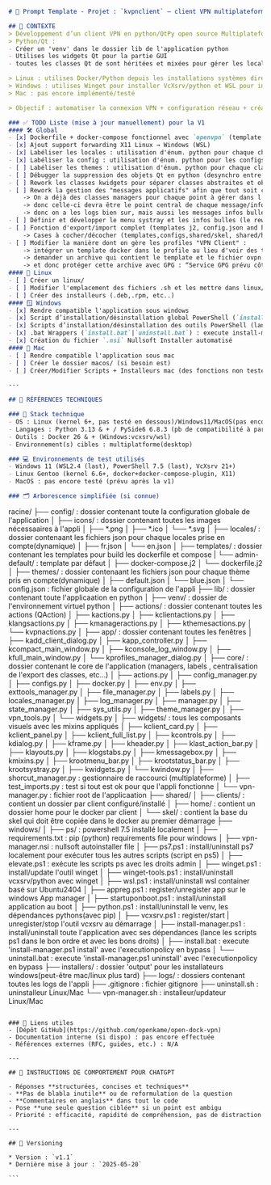 ```markdown
# 🧠 Prompt Template - Projet : `kvpnclient` — client VPN multiplateforme basé sur Docker et Python/Qt

## 🔖 CONTEXTE
> Développement d’un client VPN en python/QtPy open source Multiplateforme via Docker.
> Python/Qt :
- Créer un 'venv' dans le dossier lib de l'application python
- Utilises les widgets Qt pour la partie GUI
- toutes les classes Qt de sont héritées et mixées pour gérer les locales, la config et les thèmes en entière autonomie.

> Linux : utilises Docker/Python depuis les installations systèmes directement
> Windows : utilises Winget pour installer VcXsrv/python et WSL pour installer et utiliser docker, installeur NSI
> Mac : pas encore implémenté/testé

> Objectif : automatiser la connexion VPN + configuration réseau + création d’un installateur.

### ✅ TODO Liste (mise à jour manuellement) pour la V1
#### 🛠️ Global
- [x] Dockerfile + docker-compose fonctionnel avec `openvpn` (template admin-default créé et fonctionnel, déploie xterm and chrome sur le vpn)
- [x] Ajout support forwarding X11 Linux → Windows (WSL)
- [x] Labéliser les locales : utilisation d'énum. python pour chaque chaine de caractères afin d'aller chercher le texte dans la langue configurée
- [x] Labéliser la config : utilisation d'énum. python pour les configs (chaque entrée dans les fichier JSON est un énum)
- [ ] Labéliser les themes : utilisation d'énum. python pour chaque classe visuelle afin de personnaliser l'affichage grâce au qss trouvé dans le JSON correspondant au theme
- [ ] Débugger la suppression des objets Qt en python (desynchro entre gc de python et l'allocation mémoire du code C++ de PyQt)
- [ ] Rework les classes kwidgets pour séparer classes abstraites et objects finaux (refonte de l'arbo des fichiers)
- [ ] Rework la gestion des "messages applicatifs" afin que tout soit centralisé dans une classe manager (ie exchanges_manager.py, pas grand chose à faire, on utilises déjà des signaux)
    -> On a déjà des classes managers pour chaque point à gérer dans l'appli (locales, themes, fichiers, logs, configs, exttools)
    -> donc celle-ci devra être le point central de chaque message/info/comm. et devra l'envoyer ou devra être appelée par le manager qui aura besoin du message
    -> donc on a les logs bien sur, mais aussi les messages infos bulles et statuts (on ne veut pas dupliquer les sources ou autre)
- [ ] Définir et développer le menu systray et les infos bulles (le rework des messages doit être effectué)
- [ ] Fonction d'export/import complet (templates j2, config.json and home+client dirs) avec des options pour importer/exporter que ce qui nous interesse
    -> Cases à cocher/décocher (templates,configs,shared/skel, shared/home,shared/clients)
- [ ] Modifier la manière dont on gère les profiles "VPN Client" : 
    -> intégrer un template docker dans le profile au lieu d'voir des templates globaux
    -> demander un archive qui contient le template et le fichier ovpn (côté serveur faire le process qui génére ce fichier)
    -> et donc protéger cette archive avec GPG : “Service GPG prévu côté serveur (hors scope client) mais avec gestion de clé publique côté client”
#### 🐧 Linux
- [ ] Créer un linux/
- [ ] Modifier l'emplacement des fichiers .sh et les mettre dans linux/
- [ ] Créer des installeurs (.deb,.rpm, etc..)
#### 🪟 Windows
- [x] Rendre compatible l'application sous windows
- [x] Script d’installation/désinstallation global PowerShell (`install-manager.ps1`)
- [x] Scripts d’installation/désinstallation des outils PowerShell (lancé et managé par `install-manager.ps1`) :
- [x] .bat Wrappers (`install.bat`|`uninstall.bat`) : execute install-manager.ps1 avec l'executionpolicy en bypass
- [x] Création du fichier `.nsi` Nullsoft Installer automatisé
#### 🍎 Mac
- [ ] Rendre compatible l'application sous mac
- [ ] Créer le dossier macos/ (si besoin est)
- [ ] Créer/Modifier Scripts + Installeurs mac (des fonctions non testés existent déjà dans les fichiers .sh, à prendre en compte)

---

## 📂 RÉFÉRENCES TECHNIQUES

### 🧱 Stack technique
- OS : Linux (kernel 6+, pas testé en dessous)/Windows11/MacOS(pas encore testé, pas de version)
- Langages : Python 3.13 & + / PySide6 6.8.3 (pb de compatibilité à partir de 6.9 : gestion de la transparence KO)
- Outils : Docker 26 & + (Windows:vcxsrv/wsl)
- Environnement(s) cibles : multiplatforme(desktop)

### 💻 Environnements de test utilisés
- Windows 11 (WSL2.4 (last), PowerShell 7.5 (last), VcXsrv 21+)
- Linux Gentoo (kernel 6.6+, docker+docker-compose-plugin, X11)
- MacOS : pas encore testé (prévu après la v1)

### 🗂️ Arborescence simplifiée (si connue)
```
racine/
├── config/ : dossier contenant toute la configuration globale de l'application
│   ├── icons/ : dossier contenant toutes les images nécessaaires à l'appli
│       ├── *.png
│       ├── *.ico
│       └── *.svg
│   ├── locales/ : dossier contenaant les fichiers json pour chaque locales prise en compte(dynamique)
│       ├── fr.json
│       └── en.json
│   ├── templates/ : dossier contenant les templates pour build les dockerfile et compose
|       └── admin-default/ : template par défaut
│          ├── docker-compose.j2
│          └── dockerfile.j2
│   ├── themes/ : dossier contenaant les fichiers json pour chaque thème pris en compte(dynamique)
│       ├── default.json
│       └── blue.json
│   └── config.json : fichier globale de la configuration de l'appli
├── lib/ : dossier contenant toute l'applicaation en python
│   ├── venv/ : dossier de l'environnement virtuel python
│   ├── actions/ : dossier contenant toutes les actions (QAction)
│       ├── kactions.py
│       ├── kclientactions.py
│       ├── klangsactions.py
│       ├── kmanageractions.py
│       ├── kthemesactions.py
│       └── kvpnactions.py
│   ├── app/ : dossier contenant toutes les fenêtres
│       ├── kadd_client_dialog.py
│       ├── kapp_controller.py
│       ├── kcompact_main_window.py
│       ├── kconsole_log_window.py
│       ├── kfull_main_window.py
│       └── kprofiles_manager_dialog.py
│   ├── core/ : dossier contenant le core de l'application (managers, labels , centralisation de l'export des classes, etc...)
│       ├── actions.py
│       ├── config_manager.py
│       ├── configs.py
│       ├── docker.py
│       ├── env.py
│       ├── exttools_manager.py
│       ├── file_manager.py
│       ├── labels.py
│       ├── locales_manager.py
│       ├── log_manager.py
│       ├── manager.py
│       ├── state_manager.py
│       ├── sys_utils.py
│       ├── theme_manager.py
│       ├── vpn_tools.py
│       └── widgets.py
│   ├── widgets/ : tous les composants visuels avec les mixins appliqués
│       ├── kclient_card.py
│       ├── kclient_panel.py
│       ├── kclient_full_list.py
│       ├── kcontrols.py
│       ├── kdialog.py
│       ├── kframe.py
│       ├── kheader.py
│       ├── klast_action_bar.py
│       ├── klayouts.py
│       ├── klogstabs.py
│       ├── kmessagebox.py
│       ├── kmixins.py
│       ├── krootmenu_bar.py
│       ├── krootstatus_bar.py
│       ├── krootsystray.py
│       ├── kwidgets.py
│       └── kwindow.py
│   ├── shorcut_manager.py : gestionnaire de raccourci (multiplateforme)
│   ├── test_imports.py : test si tout est ok pour que l'appli fonctionne
│   └── vpn-manager.py : fichier root de l'applicaation
├── shared/
│   ├── clients/ : contient un dossier par client configuré/installé
│   ├── home/ : contient un dossier home pour le docker par client
│   └── skel/ : contient la base du skel qui doit être copiée dans le docker au premier démarrage
├── windows/
│   ├── ps/ : powershell 7.5 installé localement
│   ├── requirements.txt : pip (python) requirements file pour windows
│   ├── vpn-manager.nsi : nullsoft autoinstaller file
│   ├── ps7.ps1 : install/uninstall ps7 localement pour exécuter tous les autres scripts (script en ps5)
│   ├── elevate.ps1 : exécute les scripts ps avec les droits admin
│   ├── winget.ps1 : install/update l'outil winget
│   ├── winget-tools.ps1 : install/uninstall vcxsrv/python avec winget
│   ├── wsl.ps1 : install/uninstall wsl container basé sur Ubuntu2404
│   ├── appreg.ps1 : register/unregister app sur le windows App manager
│   ├── startuponboot.ps1 : install/uninstall application au boot
│   ├── python.ps1 : install/uninstall le venv, les dépendances pythons(avec pip)
│   ├── vcxsrv.ps1 : register/start | unregister/stop l'outil vcxsrv au démarrage
│   ├── install-manager.ps1 : install/uninstall toute l'application avec ses dépendances (lance les scripts ps1 dans le bon ordre et avec les bons droits)
│   ├── install.bat : execute 'install-manager.ps1 install' avec l'executionpolicy en bypass
│   └── uninstall.bat : execute 'install-manager.ps1 uninstall' avec l'executionpolicy en bypass
├── installers/ : dossier 'output' pour les installateurs windows(peut-être mac/linux plus tard)
├── logs/ : dossiers contenant toutes les logs de l'appli
├── .gitignore : fichier gitignore
├── uninstall.sh : uninstalleur Linux/Mac
└── vpn-manager.sh : installeur/updateur Linux/Mac
````

### 🔗 Liens utiles
- [Dépôt GitHub](https://github.com/openkame/open-dock-vpn)
- Documentation interne (si dispo) : pas encore effectuée
- Références externes (RFC, guides, etc.) : N/A

---

## 🎯 INSTRUCTIONS DE COMPORTEMENT POUR CHATGPT

- Réponses **structurées, concises et techniques**
- **Pas de blabla inutile** ou de reformulation de la question
- **Commentaires en anglais** dans tout le code
- Pose **une seule question ciblée** si un point est ambigu
- Priorité : efficacité, rapidité de compréhension, pas de distraction

---

## 📅 Versioning

* Version : `v1.1`
* Dernière mise à jour : `2025-05-20`

```